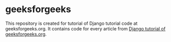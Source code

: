 # geeksforgeeks

This repository is created for tutorial of Django tutorial code at geeksforgeeks.org.
It contains code for every article from <a href="https://www.geeksforgeeks.org/tag/python-django/" target="blank">Django tutorial of geeksforgeeks.org</a>.


